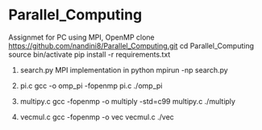 # Parallel_Computing
Assignmet for PC using MPI, OpenMP 
clone https://github.com/nandini8/Parallel_Computing.git
cd Parallel_Computing
source bin/activate
pip install -r requirements.txt

1. search.py
    MPI implementation in python
    mpirun -np <number of processors> search.py

2. pi.c
    gcc -o omp_pi -fopenmp pi.c
    ./omp_pi

3. multipy.c
    gcc -fopenmp -o multiply -std=c99  multipy.c
    ./multiply

4. vecmul.c
    gcc -fopenmp -o vec vecmul.c 
    ./vec
    

